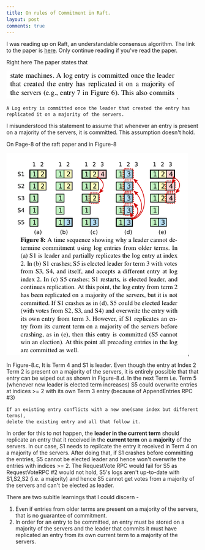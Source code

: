 ```yaml
---
title: On rules of Commitment in Raft.
layout: post
comments: true
---
```

I was reading up on Raft, an understandable consensus algorithm. The link to the paper is
[here](https://raft.github.io/raft.pdf). Only continue reading if you've read the paper.


Right here The paper states that

![alt text](https://github.com/sudk1896/sudk1896.github.io/blob/master/images/Screenshot%20from%202018-11-10%2013-57-44.png "Commitment"),
```
A Log entry is committed once the leader that created the entry has 
replicated it on a majority of the servers.
```

I misunderstood this statement to assume that whenever an entry is present on a majority of 
the servers, it is committed. This assumption doesn't hold.

On Page-8 of the raft paper and in Figure-8  

![alt text](https://github.com/sudk1896/sudk1896.github.io/blob/master/images/Screenshot%20from%202018-11-10%2014-15-33.png "here"),


In Figure-8.c, It is Term 4 and S1 is leader. Even though the entry at Index 2 Term 2 is present on a majority of 
the servers, it is entirely possible that that entry can be wiped out as shown in Figure-8.d. In the next Term i.e. Term 5 (whenever new leader is elected term increases) S5 could overwrite entries at indices >= 2 with its own Term 3 entry (because of AppendEntries RPC #3)

```
If an existing entry conflicts with a new one(same index but different terms), 
delete the existing entry and all that follow it.
```

In order for this to not happen, the **leader in the current term** should replicate an entry that it received in the 
**current term** on a **majority** of the servers. In our case, S1 needs to replicate the entry it received in Term 4 on a majority of the servers. After doing that, if S1 crashes before committing the entries, S5 cannot be elected leader and hence won't overwrite the entries
with indices >= 2. The RequestVote RPC would fail for S5 as RequestVoteRPC #2 would not hold, S5's logs aren't up-to-date
with S1,S2,S2 (i.e. a majority) and hence S5 cannot get votes from a majority of the servers and can't be elected as leader.

There are two subltle learnings that I could discern - 

1. Even if entries from older terms are present on a majority of the servers, that is no guarantee of commitment.
2. In order for an entry to be committed, an entry must be stored on a majority of the servers and the leader that commits it must have replicated an entry from its own current term to a majority of the servers.

